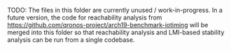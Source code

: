 TODO: The files in this folder are currently unused / work-in-progress.
In a future version, the code for reachability analysis from https://github.com/qronos-project/arch19-benchmark-iotiming will be merged into this folder so that reachability analysis and LMI-based stability analysis can be run from a single codebase.
